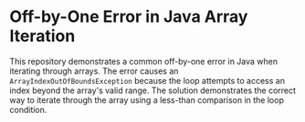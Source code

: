 # Off-by-One Error in Java Array Iteration
This repository demonstrates a common off-by-one error in Java when iterating through arrays. The error causes an `ArrayIndexOutOfBoundsException` because the loop attempts to access an index beyond the array's valid range. The solution demonstrates the correct way to iterate through the array using a less-than comparison in the loop condition.